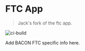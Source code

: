 # FTC App

> Jack's fork of the ftc app.

![ci-build](https://travis-ci.org/Tim-Jackins/ftc_app.svg?branch=master)

Add BACON FTC specific info here.
